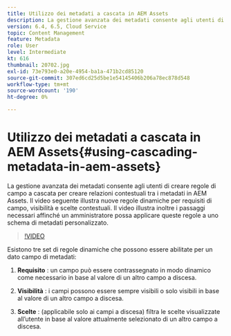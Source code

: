 ```yaml
---
title: Utilizzo dei metadati a cascata in AEM Assets
description: La gestione avanzata dei metadati consente agli utenti di creare regole di campo a cascata per creare relazioni contestuali tra i metadati in AEM Assets. Il video seguente illustra nuove regole dinamiche per requisiti di campo, visibilità e scelte contestuali. Il video illustra inoltre i passaggi necessari affinché un amministratore possa applicare queste regole a uno schema di metadati personalizzato.
version: 6.4, 6.5, Cloud Service
topic: Content Management
feature: Metadata
role: User
level: Intermediate
kt: 616
thumbnail: 20702.jpg
exl-id: 73e793e0-a20e-4954-ba1a-471b2cd85120
source-git-commit: 307ed6cd25d5be1e54145406b206a78ec878d548
workflow-type: tm+mt
source-wordcount: '190'
ht-degree: 0%

---
```


# Utilizzo dei metadati a cascata in AEM Assets{#using-cascading-metadata-in-aem-assets}

La gestione avanzata dei metadati consente agli utenti di creare regole di campo a cascata per creare relazioni contestuali tra i metadati in AEM Assets. Il video seguente illustra nuove regole dinamiche per requisiti di campo, visibilità e scelte contestuali. Il video illustra inoltre i passaggi necessari affinché un amministratore possa applicare queste regole a uno schema di metadati personalizzato.

>[!VIDEO](https://video.tv.adobe.com/v/20702/?quality=12&learn=on)

Esistono tre set di regole dinamiche che possono essere abilitate per un dato campo di metadati:

1. **Requisito** : un campo può essere contrassegnato in modo dinamico come necessario in base al valore di un altro campo a discesa.

2. **Visibilità** : i campi possono essere sempre visibili o solo visibili in base al valore di un altro campo a discesa.

3. **Scelte** : (applicabile solo ai campi a discesa) filtra le scelte visualizzate all’utente in base al valore attualmente selezionato di un altro campo a discesa.
